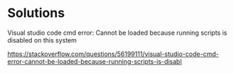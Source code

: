 # Solutions

Visual studio code cmd error: Cannot be loaded because running scripts is disabled on this system

https://stackoverflow.com/questions/56199111/visual-studio-code-cmd-error-cannot-be-loaded-because-running-scripts-is-disabl
